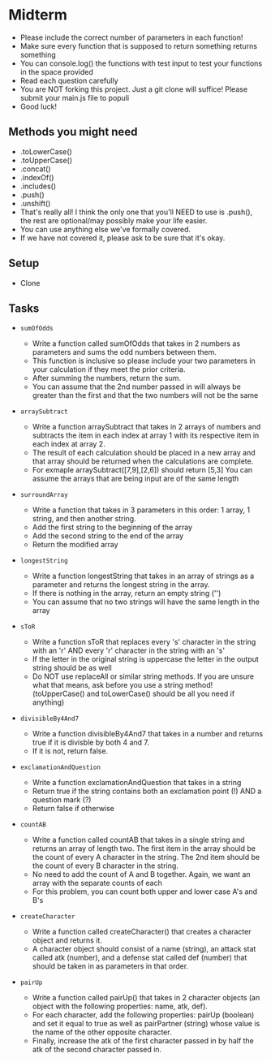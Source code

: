 # Midterm

* Please include the correct number of parameters in each function!
* Make sure every function that is supposed to return something returns something
* You can console.log() the functions with test input to test your functions in the space provided
* Read each question carefully
* You are NOT forking this project.  Just a git clone will suffice!  Please submit your main.js file to populi
* Good luck!

## Methods you might need
* .toLowerCase()
* .toUpperCase()
* .concat()
* .indexOf()
* .includes()
* .push()
* .unshift()
* That's really all!  I think the only one that you'll NEED to use is .push(), the rest are optional/may possibly make your life easier.  
* You can use anything else we've formally covered.
* If we have not covered it, please ask to be sure that it's okay.

## Setup

* Clone

## Tasks

* `sumOfOdds`
  * Write a function called sumOfOdds that takes in 2 numbers as parameters and sums the odd numbers between them.
  * This function is inclusive so please include your two parameters in your calculation if they meet the prior criteria.
  * After summing the numbers, return the sum.
  * You can assume that the 2nd number passed in will always be greater than the first and that the two numbers will not be the same

* `arraySubtract`
  * Write a function arraySubtract that takes in 2 arrays of numbers and subtracts the item in each index at array 1 with its respective item in each index at array 2.
  * The result of each calculation should be placed in a new array and that array should be returned when the calculations are complete.
  * For exmaple arraySubtract([7,9],[2,6]) should return [5,3]
You can assume the arrays that are being input are of the same length

* `surroundArray`
  * Write a function that takes in 3 parameters in this order: 1 array, 1 string, and then another string.
  * Add the first string to the beginning of the array
  * Add the second string to the end of the array
  * Return the modified array

* `longestString`
  * Write a function longestString that takes in an array of strings as a parameter and returns the longest string in the array.
  * If there is nothing in the array, return an empty string ('')
  * You can assume that no two strings will have the same length in the array

* `sToR`
  * Write a function sToR that replaces every 's' character in the string with an 'r' AND every 'r' character in the string with an 's'
  * If the letter in the original string is uppercase the letter in the output string should be as well
  * Do NOT use replaceAll or similar string methods.  If you are unsure what that means, ask before you use a string method!  (toUpperCase() and toLowerCase() should be all you need if anything)

* `divisibleBy4And7`
  * Write a function divisibleBy4And7 that takes in a number and returns true if it is divisble by both 4 and 7.
  * If it is not, return false.

* `exclamationAndQuestion`
  * Write a function exclamationAndQuestion that takes in a string
  * Return true if the string contains both an exclamation point (!) AND a question mark (?)
  * Return false if otherwise

* `countAB`
  * Write a function called countAB that takes in a single string and returns an array of length two.  The first item in the array should be the count of every A character in the string.  The 2nd item should be the count of every B character in the string.  
  * No need to add the count of A and B together.  Again, we want an array with the separate counts of each
  * For this problem, you can count both upper and lower case A's and B's

* `createCharacter`
  * Write a function called createCharacter() that creates a character object and returns it.  
  * A character object should consist of a name (string), an attack stat called atk (number), and a defense stat called def (number) that should be taken in as parameters in that order.

* `pairUp`
  * Write a function called pairUp() that takes in 2 character objects (an object with the following properties: name, atk, def). 
  * For each character, add the following properties: pairUp (boolean) and set it equal to true as well as pairPartner (string) whose value is the name of the other opposite character.  
  * Finally, increase the atk of the first character passed in by half the atk of the second character passed in. 

